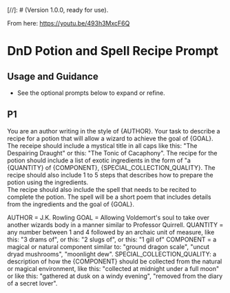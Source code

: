 
[//]: # (Version 1.0.0, ready for use).

From here: https://youtu.be/493h3MxcF6Q 

# DnD Potion and Spell Recipe Prompt

## Usage and Guidance

- See the optional prompts below to expand or refine.

## P1

You are an author writing in the style of {AUTHOR}.  Your task to describe a recipe for a potion that will allow a wizard to achieve the goal of {GOAL}.  
The receipe should include a mystical title in all caps like this: "The Despairing Draught" or this: "The Tonic of Cacaphony".
The recipe for the potion should include a list of exotic ingredients in the form of "a {QUANTITY} of {COMPONENT}, {SPECIAL_COLLECTION_QUALITY}. 
The recipe should also include 1 to 5 steps that describes how to prepare the potion using the ingredients.  
The recipe should also include the spell that needs to be recited to complete the potion. The spell will be a short poem that includes details from the ingredients and the goal of {GOAL}.
  

AUTHOR = J.K. Rowling
GOAL = Allowing Voldemort's soul to take over another wizards body in a manner similar to Professor Quirrell.
QUANTITY = any number between 1 and 4 followed by an archaic unit of measure, like this: "3 drams of", or this: "2 slugs of", or this: "1 gill of"
COMPONENT = a magical or natural component similar to:  "ground dragon scale", "uncut dryad mushrooms", "moonlight dew".
SPECIAL_COLLECTION_QUALITY: a description of how the {COMPONENT} should be collected from the natural or magical environment, like this:  "collected at midnight under a full moon" or like this: "gathered at dusk on a windy evening", "removed from the diary of a secret lover". 

